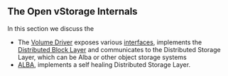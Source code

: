 ## The Open vStorage Internals

In this section we discuss the


* The [Volume Driver](VolumeDriver/README.md) exposes various [interfaces](Volumedriver/Interfaces/README.md), implements the [Distributed Block Layer](VolumeDriver/BlockLayer/README.md) and communicates to the Distributed Storage Layer, which can be Alba or other object storage systems
* [ALBA](ALBA/README.md), implements a self healing Distributed Storage Layer.
